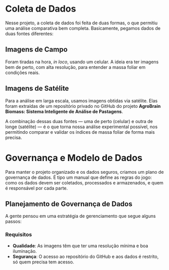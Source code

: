 
# Coleta de Dados

Nesse projeto, a coleta de dados foi feita de duas formas, o que permitiu uma análise comparativa bem completa. Basicamente, pegamos dados de duas fontes diferentes:

## Imagens de Campo

Foram tiradas na hora, *in loco*, usando um celular. A ideia era ter imagens bem de perto, com alta resolução, para entender a massa foliar em condições reais.

## Imagens de Satélite

Para a análise em larga escala, usamos imagens obtidas via satélite. Elas foram extraídas de um repositório privado no GitHub do projeto **AgroBrain Biomass: Sistema Inteligente de Análise de Pastagens**.

A combinação dessas duas fontes — uma de perto (celular) e outra de longe (satélite) — é o que torna nossa análise experimental possível, nos permitindo comparar e validar os índices de massa foliar de forma mais precisa.

# Governança e Modelo de Dados

Para manter o projeto organizado e os dados seguros, criamos um plano de governança de dados. É tipo um manual que define as regras do jogo: como os dados devem ser coletados, processados e armazenados, e quem é responsável por cada parte.

## Planejamento de Governança de Dados

A gente pensou em uma estratégia de gerenciamento que segue alguns passos:

### Requisitos

- **Qualidade**: As imagens têm que ter uma resolução mínima e boa iluminação.
- **Segurança**: O acesso ao repositório do GitHub e aos dados é restrito, só quem precisa tem acesso.

